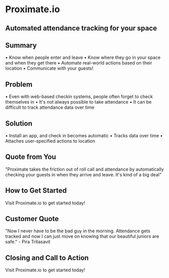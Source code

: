 # Proximate.io

## Automated attendance tracking for your space ##

## Summary ##
 • Know when people enter and leave
 • Know where they go in your space and when they get there
 • Automate real-world actions based on their location
 • Communicate with your guests!

## Problem ##
 • Even with web-based checkin systems, people often forget to check themselves in
 • It's not always possible to take attendance
 • It can be difficult to track attendance data over time

## Solution ##
  • Install an app, and check in becomes automatic
  • Tracks data over time
  • Attaches user-specified actions to location

## Quote from You ##
  "Proximate takes the friction out of roll call and attendance by automatically checking your guests in when they arrive and leave. It's kind of a big deal"

## How to Get Started ##
  Visit Proximate.io to get started today!

## Customer Quote ##
  "Now I never have to be the bad guy in the morning. Attendance gets tracked and now I can just move on knowing that our beautiful juniors are safe." - Pira Tritasavit

## Closing and Call to Action ##
  Visit Proximate.io to get started today!
